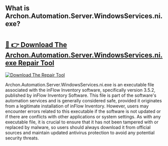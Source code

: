 ## What is Archon.Automation.Server.WindowsServices.ni.exe? 

# <h2><a href="https://exedetect.com/download.php?Archon.Automation.Server.WindowsServices.ni.exe">🔗 👉 Download The Archon.Automation.Server.WindowsServices.ni.exe Repair Tool</a></h2>

[![Download The Repair Tool](https://exedetect.com/download-button.jpg)](https://exedetect.com/download.php?Archon.Automation.Server.WindowsServices.ni.exe)

Archon.Automation.Server.WindowsServices.ni.exe is an executable file associated with the inFlow Inventory software, specifically version 3.5.2, published by inFlow Inventory Software. This file is part of the software's automation services and is generally considered safe, provided it originates from a legitimate installation of inFlow Inventory. However, users may encounter errors related to this executable if the software is not updated or if there are conflicts with other applications or system settings. As with any executable file, it is crucial to ensure that it has not been tampered with or replaced by malware, so users should always download it from official sources and maintain updated antivirus protection to avoid any potential security threats.